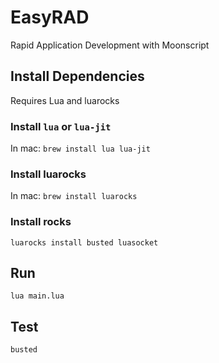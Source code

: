 # EasyRAD

Rapid Application Development with Moonscript

## Install Dependencies

Requires Lua and luarocks
### Install `lua` or `lua-jit`
In mac: `brew install lua lua-jit`

### Install luarocks
In mac: `brew install luarocks`

### Install rocks
`luarocks install busted luasocket`

## Run

`lua main.lua`

## Test

`busted`